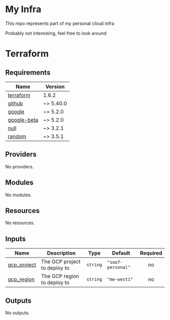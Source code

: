 # My Infra

This repo represents part of my personal cloud infra

Probably not interesting, feel free to look around

# Terraform

<!-- BEGINNING OF PRE-COMMIT-TERRAFORM DOCS HOOK -->
## Requirements

| Name | Version |
|------|---------|
| <a name="requirement_terraform"></a> [terraform](#requirement\_terraform) | 1.6.2 |
| <a name="requirement_github"></a> [github](#requirement\_github) | ~> 5.40.0 |
| <a name="requirement_google"></a> [google](#requirement\_google) | ~> 5.2.0 |
| <a name="requirement_google-beta"></a> [google-beta](#requirement\_google-beta) | ~> 5.2.0 |
| <a name="requirement_null"></a> [null](#requirement\_null) | ~> 3.2.1 |
| <a name="requirement_random"></a> [random](#requirement\_random) | ~> 3.5.1 |

## Providers

No providers.

## Modules

No modules.

## Resources

No resources.

## Inputs

| Name | Description | Type | Default | Required |
|------|-------------|------|---------|:--------:|
| <a name="input_gcp_project"></a> [gcp\_project](#input\_gcp\_project) | The GCP project to deploy to | `string` | `"soof-personal"` | no |
| <a name="input_gcp_region"></a> [gcp\_region](#input\_gcp\_region) | The GCP region to deploy to | `string` | `"me-west1"` | no |

## Outputs

No outputs.
<!-- END OF PRE-COMMIT-TERRAFORM DOCS HOOK -->
